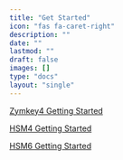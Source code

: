 ```yaml
---
title: "Get Started"
icon: "fas fa-caret-right"
description: ""
date: ""
lastmod: ""
draft: false
images: []
type: "docs"
layout: "single"
---
```


<p><a href="https://docs.zymbit.com/how-to/getting-started/zymkey4">Zymkey4 Getting Started</a></p>
<p><a href="https://docs.zymbit.com/how-to/getting-started/hsm4">HSM4 Getting Started</a></p>
<p><a href="https://docs.zymbit.com/how-to/getting-started/hsm6">HSM6 Getting Started</a></p>
